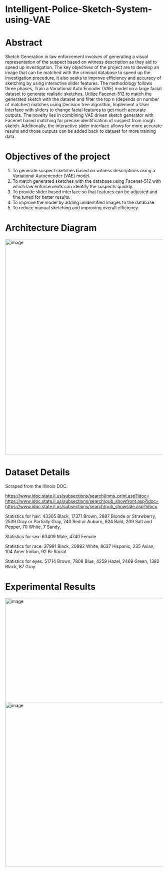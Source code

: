 # Intelligent-Police-Sketch-System-using-VAE

# Abstract 
Sketch Generation in law enforcement involves of generating a visual representation of the suspect based on witness description as they aid to speed up investigation. The key objectives of the project are to develop an image that can be matched with the criminal database to speed up the investigation procedure, it also seeks to improve efficiency and accuracy of sketching by using interactive slider features. 	The methodology follows three phases, Train a Variational Auto Encoder (VAE) model on a large facial dataset to generate realistic sketches, Utilize Facenet-512 to match the generated sketch with the dataset and filter the top n (depends on number of matches) matches using Decision tree algorithm, Implement a User Interface with sliders to change facial features to get much accurate outputs. The novelty lies in combining VAE driven sketch generator with Facenet based matching for precise identification of suspect from rough sketch. Additionally, the interactive slider interface allows for more accurate results and those outputs can be added back to dataset for more training data. 

# Objectives of the project
1. To generate suspect sketches based on witness descriptions using a Variational Autoencoder (VAE) model.
2. To match generated sketches with the database using Facenet-512 with which law enforcements can identify the suspects quickly. 
3. To provide slider based interface so that features can be adjusted and fine tuned for better results. 
4. To improve the model by adding unidentified images to the database. 
5. To reduce manual sketching and improving overall efficiency.  

# Architecture Diagram

<img width="1500" height="689" alt="image" src="https://github.com/user-attachments/assets/d987ed8d-7ffe-4a5c-b028-819412efb676" />

# Dataset Details 
Scraped from the Illinois DOC.

https://www.idoc.state.il.us/subsections/search/inms_print.asp?idoc=
https://www.idoc.state.il.us/subsections/search/pub_showfront.asp?idoc=
https://www.idoc.state.il.us/subsections/search/pub_showside.asp?idoc=

Statistics for hair:
  43305 Black, 
  17371 Brown, 
   2887 Blonde or Strawberry, 
   2539 Gray or Partially Gray, 
    740 Red or Auburn, 
    624 Bald, 
    209 Salt and Pepper, 
     70 White, 
      7 Sandy,  

Statistics for sex:
  63409 Male, 
   4740 Female

Statistics for race:
  37991 Black, 
  20992 White, 
   8637 Hispanic, 
    235 Asian, 
    104 Amer Indian, 
     92 Bi-Racial

Statistics for eyes:
  51714 Brown, 
   7808 Blue, 
   4259 Hazel, 
   2469 Green, 
   1382 Black, 
     87 Gray.

# Experimental Results

<img width="677" height="333" alt="image" src="https://github.com/user-attachments/assets/ef2dc1cb-568b-439b-a333-ac5d5d13b3bf" />
<img width="716" height="526" alt="image" src="https://github.com/user-attachments/assets/7aa5b19c-3ebf-4801-9d06-45532283a452" />

